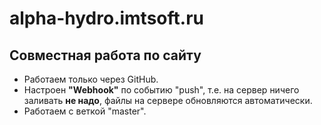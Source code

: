 # alpha-hydro.imtsoft.ru
## Совместная работа по сайту

- Работаем только через GitHub.
- Настроен **"Webhook"** по событию "push", т.е. на сервер ничего заливать **не надо**, файлы на сервере обновляются автоматически. 
- Работаем с веткой "master".
